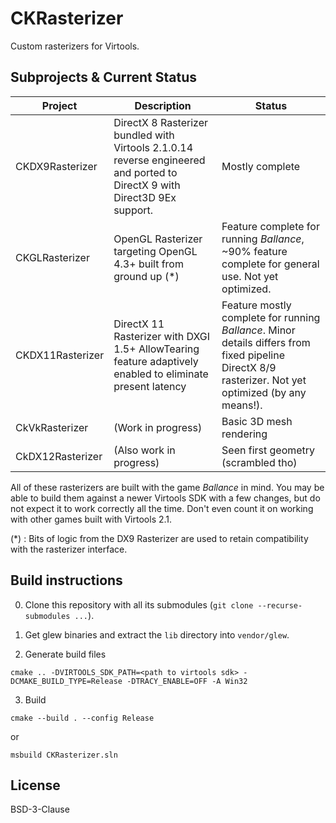 # CKRasterizer

Custom rasterizers for Virtools.

## Subprojects & Current Status

| Project  | Description | Status |
| -------- | ----------- | ------ |
| CKDX9Rasterizer | DirectX 8 Rasterizer bundled with Virtools 2.1.0.14 reverse engineered and ported to DirectX 9 with Direct3D 9Ex support. | Mostly complete |
| CKGLRasterizer | OpenGL Rasterizer targeting OpenGL 4.3+ built from ground up (*) | Feature complete for running _Ballance_, ~90% feature complete for general use. Not yet optimized. |
| CKDX11Rasterizer | DirectX 11 Rasterizer with DXGI 1.5+ AllowTearing feature adaptively enabled to eliminate present latency | Feature mostly complete for running _Ballance_. Minor details differs from fixed pipeline DirectX 8/9 rasterizer. Not yet optimized (by any means!). |
| CkVkRasterizer | (Work in progress) | Basic 3D mesh rendering |
| CkDX12Rasterizer | (Also work in progress) | Seen first geometry (scrambled tho) |

All of these rasterizers are built with the game _Ballance_ in mind. You may be able to build them against a newer Virtools SDK with a few changes, but do not expect it to work correctly all the time. Don't even count it on working with other games built with Virtools 2.1.

(*) : Bits of logic from the DX9 Rasterizer are used to retain compatibility with the rasterizer interface.

## Build instructions

0. Clone this repository with all its submodules (`git clone --recurse-submodules ...`).

1. Get glew binaries and extract the `lib` directory into `vendor/glew`.

2. Generate build files

```
cmake .. -DVIRTOOLS_SDK_PATH=<path to virtools sdk> -DCMAKE_BUILD_TYPE=Release -DTRACY_ENABLE=OFF -A Win32
```

3. Build

```
cmake --build . --config Release
```

or

```
msbuild CKRasterizer.sln
```

## License

BSD-3-Clause
